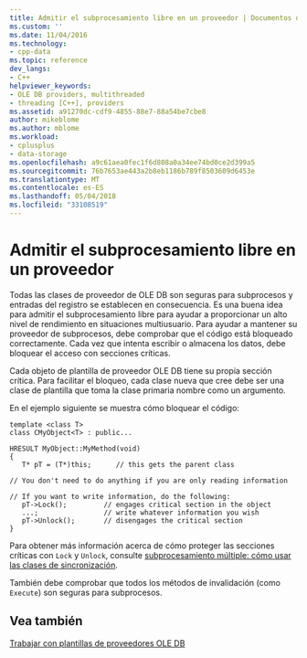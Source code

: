 ```yaml
---
title: Admitir el subprocesamiento libre en un proveedor | Documentos de Microsoft
ms.custom: ''
ms.date: 11/04/2016
ms.technology:
- cpp-data
ms.topic: reference
dev_langs:
- C++
helpviewer_keywords:
- OLE DB providers, multithreaded
- threading [C++], providers
ms.assetid: a91270dc-cdf9-4855-88e7-88a54be7cbe8
author: mikeblome
ms.author: mblome
ms.workload:
- cplusplus
- data-storage
ms.openlocfilehash: a9c61aea0fec1f6d808a0a34ee74bd0ce2d399a5
ms.sourcegitcommit: 76b7653ae443a2b8eb1186b789f8503609d6453e
ms.translationtype: MT
ms.contentlocale: es-ES
ms.lasthandoff: 05/04/2018
ms.locfileid: "33108519"
---
```

# <a name="supporting-free-threading-in-your-provider"></a>Admitir el subprocesamiento libre en un proveedor
Todas las clases de proveedor de OLE DB son seguras para subprocesos y entradas del registro se establecen en consecuencia. Es una buena idea para admitir el subprocesamiento libre para ayudar a proporcionar un alto nivel de rendimiento en situaciones multiusuario. Para ayudar a mantener su proveedor de subprocesos, debe comprobar que el código está bloqueado correctamente. Cada vez que intenta escribir o almacena los datos, debe bloquear el acceso con secciones críticas.  
  
 Cada objeto de plantilla de proveedor OLE DB tiene su propia sección crítica. Para facilitar el bloqueo, cada clase nueva que cree debe ser una clase de plantilla que toma la clase primaria nombre como un argumento.  
  
 En el ejemplo siguiente se muestra cómo bloquear el código:  
  
```  
template <class T>  
class CMyObject<T> : public...  
  
HRESULT MyObject::MyMethod(void)  
{  
   T* pT = (T*)this;      // this gets the parent class   
  
// You don't need to do anything if you are only reading information  
  
// If you want to write information, do the following:  
   pT->Lock();         // engages critical section in the object  
   ...;                // write whatever information you wish  
   pT->Unlock();       // disengages the critical section  
}  
```  
  
 Para obtener más información acerca de cómo proteger las secciones críticas con `Lock` y `Unlock`, consulte [subprocesamiento múltiple: cómo usar las clases de sincronización](../../parallel/multithreading-how-to-use-the-synchronization-classes.md).  
  
 También debe comprobar que todos los métodos de invalidación (como `Execute`) son seguras para subprocesos.  
  
## <a name="see-also"></a>Vea también  
 [Trabajar con plantillas de proveedores OLE DB](../../data/oledb/working-with-ole-db-provider-templates.md)